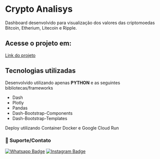 # Crypto Analisys

Dashboard desenvolvido para visualização dos valores das criptomoedas Bitcoin, Etherium, Litecoin e Ripple.

## Acesse o projeto em:
<a href=https://crypto-analysis-fjsnrcd5mq-uc.a.run.app>Link do projeto</a>

## Tecnologias utilizadas
Desenvolvido utilizando apenas **PYTHON** e as seguintes bibliotecas/frameworks

- Dash
- Plotly
- Pandas
- Dash-Bootstrap-Components
- Dash-Bootstrap-Templates

Deploy utilizando Container Docker e Google Cloud Run

### 🤝 Suporte/Contato
[![Whatsapp Badge](https://img.shields.io/badge/WhatsApp-25D366?style=for-the-badge&logo=whatsapp&logoColor=white)](https://wa.me/5511947747178)
[![Instagram Badge](https://img.shields.io/badge/Instagram-E4405F?style=for-the-badge&logo=instagram&logoColor=white)](https://www.instagram.com/pyhelpbr/)